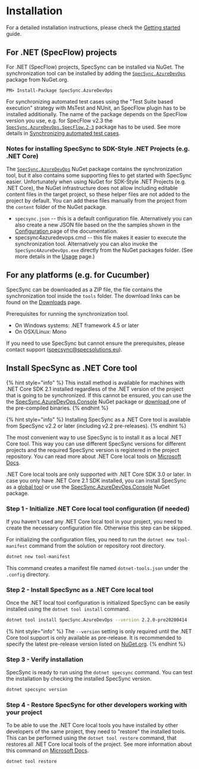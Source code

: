 # Installation

For a detailed installation instructions, please check the [Getting started](getting-started/) guide.

## For .NET \(SpecFlow\) projects

For .NET \(SpecFlow\) projects, SpecSync can be installed via NuGet. The synchronization tool can be installed by adding the [`SpecSync.AzureDevOps`](https://www.nuget.org/packages/SpecSync.AzureDevOps) package from NuGet.org.

```text
PM> Install-Package SpecSync.AzureDevOps
```

For synchronizing automated test cases using the "Test Suite based execution" strategy with MsTest and NUnit, an SpecFlow plugin has to be installed additionally. The name of the package depends on the SpecFlow version you use, e.g. for SpecFlow v2.3 the [`SpecSync.AzureDevOps.SpecFlow.2-3`](https://www.nuget.org/packages/SpecSync.AzureDevOps.SpecFlow.2-3) package has to be used. See more details in [Synchronizing automated test cases](important-concepts/synchronizing-automated-test-cases.md).

### Notes for installing SpecSync to SDK-Style .NET Projects \(e.g. .NET Core\)

The [`SpecSync.AzureDevOps`](https://www.nuget.org/packages/SpecSync.AzureDevOps) NuGet package contains the synchronization tool, but it also contains some supporting files to get started with SpecSync easier. Unfortunately when using NuGet for SDK-Style .NET Projects \(e.g. .NET Core\), the NuGet infrastructure does not allow including editable content files in the target project, so these helper files are not added to the project by default. You can add these files manually from the project from the `content` folder of the NuGet package.

* `specsync.json` -- this is a default configuration file. Alternatively you can also create a new JSON file based on the the samples shown in the [Configuration ](configuration/)page of the documentation.
* specsync4azuredevops.cmd -- this file makes it easier to execute the synchronization tool. Alternatively you can also invoke the `SpecSync4AzureDevOps.exe` directly from the NuGet packages folder. \(See more details in the [Usage](usage.md) page.\)

## For any platforms \(e.g. for Cucumber\)

SpecSync can be downloaded as a ZIP file, the file contains the synchronization tool inside the `tools` folder. The download links can be found on the [Downloads](downloads.md) page.

Prerequisites for running the synchronization tool.

* On Windows systems: .NET framework 4.5 or later
* On OSX/Linux: Mono

If you need to use SpecSync but cannot ensure the prerequisites, please contact support \(specsync@specsolutions.eu\).

## Install SpecSync as .NET Core tool

{% hint style="info" %}
This install method is available for machines with .NET Core SDK 2.1 installed regardless of the .NET version of the project that is going to be synchronized. If this cannot be ensured, you can use the the [SpecSync.AzureDevOps.Console](https://www.nuget.org/packages/SpecSync.AzureDevOps.Console) NuGet package or [download ](downloads.md)one of the pre-compiled binaries.
{% endhint %}

{% hint style="info" %}
Installing SpecSync as a .NET Core tool is available from SpecSync v2.2 or later \(including v2.2 pre-releases\).
{% endhint %}

The most convenient way to use SpecSync is to install it as a local .NET Core tool. This way you can use different SpecSync versions for different projects and the required SpecSync version is registered in the project repository. You can read more about .NET Core local tools on [Microsoft Docs](https://docs.microsoft.com/en-us/dotnet/core/tools/global-tools#install-a-local-tool). 

.NET Core local tools are only supported with .NET Core SDK 3.0 or later. In case you only have .NET Core 2.1 SDK installed, you can install SpecSync as a [global tool](https://docs.microsoft.com/en-us/dotnet/core/tools/global-tools#install-a-global-tool) or use the [SpecSync.AzureDevOps.Console](https://www.nuget.org/packages/SpecSync.AzureDevOps.Console) NuGet package.

### Step 1 - Initialize .NET Core local tool configuration \(if needed\)

If you haven't used any .NET Core local tool in your project, you need to create the necessary configuration file. Otherwise this step can be skipped.

For initializing the configuration files, you need to run the `dotnet new tool-manifest` command from the solution or repository root directory.

```bash
dotnet new tool-manifest
```

 This command creates a manifest file named `dotnet-tools.json` under the `.config` directory.

### Step 2 - Install SpecSync as a .NET Core local tool

Once the .NET local tool configuration is initialized SpecSync can be easily installed using the `dotnet tool install` command.

```bash
dotnet tool install SpecSync.AzureDevOps --version 2.2.0-pre20200414
```

{% hint style="info" %}
The `--version` setting is only required until the .NET Core tool support is only available as pre-release. It is recommended to specify the latest pre-release version listed on [NuGet.org](https://www.nuget.org/packages/SpecSync.AzureDevOps).
{% endhint %}

### Step 3 - Verify installation

SpecSync is ready to run using the `dotnet specsync` command. You can test the installation by checking the installed SpecSync version.

```bash
dotnet specsync version
```

### Step 4 - Restore SpecSync for other developers working with your project

To be able to use the .NET Core local tools you have installed by other developers of the same project, they need to "restore" the installed tools. This can be performed using the `dotnet tool restore` command, that restores all .NET Core local tools of the project. See more information about this command on [Microsoft Docs](https://docs.microsoft.com/en-us/dotnet/core/tools/global-tools#install-a-local-tool).

```bash
dotnet tool restore
```

